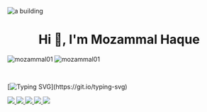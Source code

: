 ![a building](https://res.cloudinary.com/mozammal01/image/upload/v1734327817/banner_lflhgo.png)

<h1 align="center">Hi 👋, I'm Mozammal Haque</h1>

<p align="left">
<img src="https://komarev.com/ghpvc/?username=mozammal01&label=Profile%20views&color=0e75b6&style=flat" alt="mozammal01" /> 
<img src="https://img.shields.io/github/followers/mozammal01" alt="mozammal01" /> 
</p><br>

[![Typing SVG](https://readme-typing-svg.herokuapp.com?font=Roboto&size=40&vCenter=true&height=60&lines=A+Full+Stack+Developer;A+MERN+Stack+Developer;A+React+JS+Developer;)](https://git.io/typing-svg)



<p align="left">  
<a href="https://github.com/harish-sethuraman/readme-components">
 <img  src="https://readme-components.vercel.app/api?component=logo&fill=black&logo=react&animation=spin&svgfill=15d8fe">  
 </a>
  
 <a href="https://github.com/harish-sethuraman/readme-components">
 <img  src="https://readme-components.vercel.app/api?component=logo&fill=black&logo=node.js&svgfill=659b60">
</a>

<!-- <a href="https://github.com/harish-sethuraman/readme-components">
<img  src="https://readme-components.vercel.app/api?component=logo&fill=black&logo=html5&svgfill=f06629">
</a> -->
<a href="https://github.com/harish-sethuraman/readme-components">
<img  src="https://readme-components.vercel.app/api?component=logo&fill=black&logo=javascript&svgfill=f6df1c">
</a>
<a href="https://github.com/harish-sethuraman/readme-components">
<img  src="https://readme-components.vercel.app/api?component=logo&fill=black&logo=CSS3&svgfill=028dd1">
</a>
<a href="https://github.com/harish-sethuraman/readme-components">
<img  src="https://readme-components.vercel.app/api?component=logo&fill=black&logo=github">
</a>
</p>




<!--
**mozammal01/mozammal01** is a ✨ _special_ ✨ repository because its `README.md` (this file) appears on your GitHub profile.

Here are some ideas to get you started:

- 🔭 I’m currently working on 
- 🌱 I’m currently learning ...
- 👯 I’m looking to collaborate on ...
- 🤔 I’m looking for help with ...
- 💬 Ask me about ...
- 📫 How to reach me: ...
- 😄 Pronouns: ...
- ⚡ Fun fact: ...
-->
